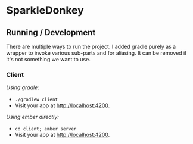 # SparkleDonkey

## Running / Development

There are multiple ways to run the project.
I added gradle purely as a wrapper to invoke various sub-parts and for aliasing. It can be removed if it's not something we want to use.

### Client

*Using gradle:*

* `./gradlew client`
* Visit your app at [http://localhost:4200](http://localhost:4200).

*Using ember directly:*

* `cd client; ember server`
* Visit your app at [http://localhost:4200](http://localhost:4200).




